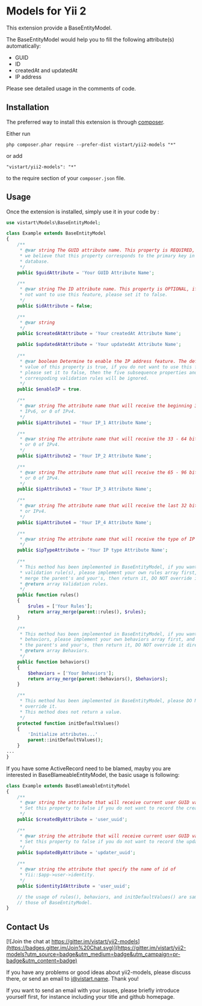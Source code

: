 Models for Yii 2
================

This extension provide a BaseEntityModel.

The BaseEntityModel would help you to fill the following attribute(s) automatically:
* GUID
* ID
* createdAt and updatedAt
* IP address

Please see detailed usage in the comments of code.

Installation
------------

The preferred way to install this extension is through [composer](http://getcomposer.org/download/).

Either run

```
php composer.phar require --prefer-dist vistart/yii2-models "*"
```

or add

```
"vistart/yii2-models": "*"
```

to the require section of your `composer.json` file.


Usage
-----

Once the extension is installed, simply use it in your code by  :

```php
use vistart\Models\BaseEntityModel;

class Example extends BaseEntityModel
{
    /**
     * @var string The GUID attribute name. This property is REQUIRED, because 
     * we believe that this property corresponds to the primary key in the 
     * database.
     */
    public $guidAttribute = 'Your GUID Attribute Name';

    /**
     * @var string The ID attribute name. This property is OPTIONAL, if you do
     * not want to use this feature, please set it to false.
     */
    public $idAttribute = false;

    /**
     * @var string
     */
    public $createdAtAttribute = 'Your createdAt Attribute Name';

    public $updatedAtAttribute = 'Your updatedAt Attribute Name';
    
    /**
     * @var boolean Determine to enable the IP address feature. The default
     * value of this property is true, if you do not want to use this feature, 
     * please set it to false, then the five subsequence properties and 
     * correspoding validation rules will be ignored.
     */
    public $enableIP = true.

    /**
     * @var string The attribute name that will receive the beginning 32 bit of
     * IPv6, or 0 of IPv4.
     */
    public $ipAttribute1 = 'Your IP_1 Attribute Name';

    /**
     * @var string The attribute name that will receive the 33 - 64 bit of IPv6,
     * or 0 of IPv4.
     */
    public $ipAttribute2 = 'Your IP_2 Attribute Name';

    /**
     * @var string The attribute name that will receive the 65 - 96 bit of IPv6,
     * or 0 of IPv4.
     */
    public $ipAttribute3 = 'Your IP_3 Attribute Name';

    /**
     * @var string The attribute name that will receive the last 32 bit of IPv6,
     * or IPv4.
     */
    public $ipAttribute4 = 'Your IP_4 Attribute Name';

    /**
     * @var string The attribute name that will receive the type of IP address.
     */
    public $ipTypeAttribute = 'Your IP type Attribute Name';
    
    /**
     * This method has been implemented in BaseEntityModel, if you want to add 
     * validation rule(s), please implement your own rules array first, and 
     * merge the parent's and your's, then return it, DO NOT override it directly.
     * @return array Validation rules.
     */
    public function rules()
    {
        $rules = ['Your Rules'];
        return array_merge(parent::rules(), $rules);
    }

    /**
     * This method has been implemented in BaseEntityModel, if you want to add
     * behaviors, please implement your own behaviors array first, and merge
     * the parent's and your's, then return it, DO NOT override it directly.
     * @return array Behaviors.
     */
    public function behaviors()
    {
        $behaviors = ['Your Behaviors'];
        return array_merge(parent::behaviors(), $behaviors);
    }

    /**
     * This method has been implemented in BaseEntityModel, please DO NOT 
     * override it.
     * This method does not return a value.
     */
    protected function initDefaultValues()
    {
        'Initialize attributes...'
        parent::initDefaultValues();
    }
...
}
```

If you have some ActiveRecord need to be blamed, mayby you are interested in BaseBlameableEntityModel, the basic usage is following:
~~~php
class Example extends BaseBlameableEntityModel
{
    /**
     * @var string the attribute that will receive current user GUID value
     * Set this property to false if you do not want to record the creator ID.
     */
    public $createdByAttribute = 'user_uuid';

    /**
     * @var string the attribute that will receive current user GUID value
     * Set this property to false if you do not want to record the updater ID.
     */
    public $updatedByAttribute = 'updater_uuid';

    /**
     * @var string the attribute that specify the name of id of 
     * Yii::$app->user->identity.
     */
    public $identityIdAttribute = 'user_uuid';

    // the usage of rules(), behaviors, and initDefaultValues() are same as 
    // those of BaseEntityModel.
}
~~~

Contact Us
----------

[![Join the chat at https://gitter.im/vistart/yii2-models](https://badges.gitter.im/Join%20Chat.svg)](https://gitter.im/vistart/yii2-models?utm_source=badge&utm_medium=badge&utm_campaign=pr-badge&utm_content=badge)

If you have any problems or good ideas about yii2-models, please discuss there, or send an email to i@vistart.name. Thank you!

If you want to send an email with your issues, please briefly introduce yourself first, for instance including your title and github homepage.
